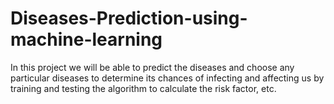 # Diseases-Prediction-using-machine-learning


In this project we will be able to predict the diseases and choose any particular diseases to determine its chances of infecting and affecting us by training and testing the algorithm to calculate the risk factor, etc.
